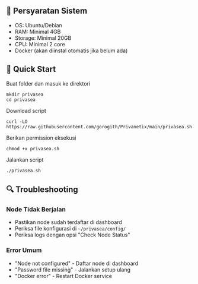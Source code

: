 ## 🔧 Persyaratan Sistem

- OS: Ubuntu/Debian
- RAM: Minimal 4GB
- Storage: Minimal 20GB
- CPU: Minimal 2 core
- Docker (akan diinstal otomatis jika belum ada)



## 🚀 Quick Start

Buat folder dan masuk ke direktori

```
mkdir privasea
cd privasea
```

Download script
```
curl -LO https://raw.githubusercontent.com/gorogith/Privanetix/main/privasea.sh
```

Berikan permission eksekusi
```
chmod +x privasea.sh
```

Jalankan script
```
./privasea.sh
```


## 🔍 Troubleshooting

### Node Tidak Berjalan
- Pastikan node sudah terdaftar di dashboard
- Periksa file konfigurasi di `~/privasea/config/`
- Periksa logs dengan opsi "Check Node Status"

### Error Umum
- "Node not configured" - Daftar node di dashboard
- "Password file missing" - Jalankan setup ulang
- "Docker error" - Restart Docker service
